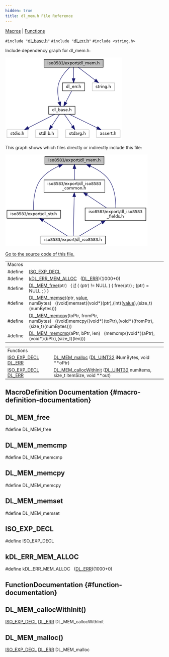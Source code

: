 ```yaml
---
hidden: true
title: dl_mem.h File Reference
---
```


[Macros](#define-members) \| [Functions](#func-members)

`#include "`<a href="dl__base_8h_source.md">dl_base.h</a>`"`
`#include "`<a href="dl__err_8h_source.md">dl_err.h</a>`"`
`#include <string.h>`

Include dependency graph for dl_mem.h:

![](dl__mem_8h__incl.png)

This graph shows which files directly or indirectly include this file:

![](dl__mem_8h__dep__incl.png)

<a href="dl__mem_8h_source.md">Go to the source code of this file.</a>

|  |  |
|----|----|
| Macros |  |
| #define  | [ISO_EXP_DECL](#afd0131fdb432c83b6a30719f866ef15a) |
| #define  | [kDL_ERR_MEM_ALLOC](#ae4cd069b11886e438e65b1831cc0fcec)   (<a href="dl__err_8h.md#ada368ca184bede6f4325b99208f6a97a">DL_ERR</a>)(1000+0) |
| #define  | [DL_MEM_free](#a744c6817dabe916ffe06478f9386f689)(ptr)   { <a href="_v_h_q__vfisyspm__wrapper_8cpp.md#a12d403643236776c26b6081a4e570a27">if</a> ( (ptr) != NULL ) { free(ptr) ; (ptr) = NULL ; } } |
| #define  | [DL_MEM_memset](#aa091e9b1839086b7943127073cdac88a)(ptr, <a href="_web_service_wrappers_8c.md#a6e248376c0290338633d8137822eb209">value</a>, numBytes)   ((void)memset((void\*)(ptr),(int)(<a href="_web_service_wrappers_8c.md#a6e248376c0290338633d8137822eb209">value</a>),(size_t)(numBytes))) |
| #define  | [DL_MEM_memcpy](#ad8625484f4ea7abdecbefbf4c661b43e)(toPtr, fromPtr, numBytes)   ((void)memcpy((void\*)(toPtr),(void\*)(fromPtr),(size_t)(numBytes))) |
| #define  | [DL_MEM_memcmp](#a7d89c9c5c7d97e149deb2b51497a6b24)(aPtr, bPtr, len)   (memcmp((void\*)(aPtr),(void\*)(bPtr),(size_t)(len))) |

|  |  |
|----|----|
| Functions |  |
| <a href="_safe_buffer_8hpp.md#afd0131fdb432c83b6a30719f866ef15a">ISO_EXP_DECL</a> <a href="dl__err_8h.md#ada368ca184bede6f4325b99208f6a97a">DL_ERR</a>  | [DL_MEM_malloc](#aa2d96ba0b43b73290ef431d18e9ec79f) (<a href="dl__base_8h.md#a2b6bafb1286aa226f7f001cb7fd68c66">DL_UINT32</a> iNumBytes, void \*\*oPtr) |
| <a href="_safe_buffer_8hpp.md#afd0131fdb432c83b6a30719f866ef15a">ISO_EXP_DECL</a> <a href="dl__err_8h.md#ada368ca184bede6f4325b99208f6a97a">DL_ERR</a>  | [DL_MEM_callocWithInit](#ad749c1fc223a8c37d26f2dafe28dc610) (<a href="dl__base_8h.md#a2b6bafb1286aa226f7f001cb7fd68c66">DL_UINT32</a> numItems, size_t itemSize, void \*\*out) |

## MacroDefinition Documentation {#macro-definition-documentation}

## DL_MEM_free <a href="#a744c6817dabe916ffe06478f9386f689" id="a744c6817dabe916ffe06478f9386f689"></a>

<p>#define DL_MEM_free</p>

## DL_MEM_memcmp <a href="#a7d89c9c5c7d97e149deb2b51497a6b24" id="a7d89c9c5c7d97e149deb2b51497a6b24"></a>

<p>#define DL_MEM_memcmp</p>

## DL_MEM_memcpy <a href="#ad8625484f4ea7abdecbefbf4c661b43e" id="ad8625484f4ea7abdecbefbf4c661b43e"></a>

<p>#define DL_MEM_memcpy</p>

## DL_MEM_memset <a href="#aa091e9b1839086b7943127073cdac88a" id="aa091e9b1839086b7943127073cdac88a"></a>

<p>#define DL_MEM_memset</p>

## ISO_EXP_DECL <a href="#afd0131fdb432c83b6a30719f866ef15a" id="afd0131fdb432c83b6a30719f866ef15a"></a>

<p>#define ISO_EXP_DECL</p>

## kDL_ERR_MEM_ALLOC <a href="#ae4cd069b11886e438e65b1831cc0fcec" id="ae4cd069b11886e438e65b1831cc0fcec"></a>

<p>#define kDL_ERR_MEM_ALLOC   (<a href="dl__err_8h.md#ada368ca184bede6f4325b99208f6a97a">DL_ERR</a>)(1000+0)</p>

## FunctionDocumentation {#function-documentation}

## DL_MEM_callocWithInit() <a href="#ad749c1fc223a8c37d26f2dafe28dc610" id="ad749c1fc223a8c37d26f2dafe28dc610"></a>

<p><a href="_safe_buffer_8hpp.md#afd0131fdb432c83b6a30719f866ef15a">ISO_EXP_DECL</a> <a href="dl__err_8h.md#ada368ca184bede6f4325b99208f6a97a">DL_ERR</a> DL_MEM_callocWithInit</p>

## DL_MEM_malloc() <a href="#aa2d96ba0b43b73290ef431d18e9ec79f" id="aa2d96ba0b43b73290ef431d18e9ec79f"></a>

<p><a href="_safe_buffer_8hpp.md#afd0131fdb432c83b6a30719f866ef15a">ISO_EXP_DECL</a> <a href="dl__err_8h.md#ada368ca184bede6f4325b99208f6a97a">DL_ERR</a> DL_MEM_malloc</p>
